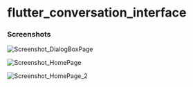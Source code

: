 # flutter_conversation_interface
### Screenshots

![Screenshot_DialogBoxPage](https://user-images.githubusercontent.com/53268025/173193345-bbe875a5-429a-4169-be9f-98722432b5d3.jpeg)

![Screenshot_HomePage](https://user-images.githubusercontent.com/53268025/173193362-ebb83b99-76e8-4f45-bdd0-41200bdeec60.jpeg)

![Screenshot_HomePage_2](https://user-images.githubusercontent.com/53268025/173193366-d7712dfe-f174-43fc-85f8-610996eeb6d0.jpeg)
